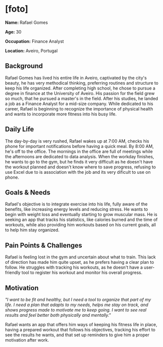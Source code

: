 # [foto]  
**Name:** Rafael Gomes

**Age:**  30

**Occupation:** Finance Analyst

**Location:** Aveiro, Portugal

## Background  

Rafael Gomes has lived his entire life in Aveiro, captivated by the city's beauty, he has very methodical thinking, preferring routines and structure to keep his life organized. After completing high school, he chose to pursue a degree in finance at the University of Aveiro. His passion for the field grew so much, that he pursued a master's in the field. After his studies, he landed a job as a Finance Analyst for a mid-size company. While dedicated to his career, Rafael is beginning to recognize the importance of physical health and wants to incorporate more fitness into his busy life.

## Daily Life  

The day-by-day is very rushed, Rafael wakes up at 7:00 AM, checks his phone for important notifications before having a quick meal. By 8:00 AM, he's off to the office. The mornings in the office are full of meetings while the afternoons are dedicated to data analysis. When the workday finishes, he wants to go to the gym, but he finds it very difficult as he doesn't have the workout planned and doesn't know where to save progress, refusing to use Excel due to is association with the job and its very dificult to use on phone.

## Goals & Needs  

Rafael's objective is to integrate exercise into his life, fully aware of the benefits, like increasing energy levels and reducing stress. He wants to begin with weight loss and eventually starting to grow muscular mass. He is seeking an app that tracks his statistics, like calories burned and the time of workouts, while also providing him workouts based on his current goals, all to help him stay organized.

## Pain Points & Challenges  

Rafael is feeling lost in the gym and uncertain about what to train. This lack of direction has made him quite upset, as he prefers having a clear plan to follow. He struggles with tracking his workouts, as he doesn't have a user-friendly tool to register his workout and monitor his overall progress.

## Motivation    
*"I want to be fit and healthy, but I need a tool to organize that part of my life. I need a plan that adapts to my needs, helps me stay on track, and shows progress made to motivate me to keep going. I want to see real results and feel better both physically and mentally."*

Rafael wants an app that offers him ways of keeping his fitness life in place, having a prepared workout that follows his objectives, tracking his effort to see the results he wants, and that set up reminders to give him a proper motivation after work.

